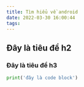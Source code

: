 ```yaml
---
title: Tìm hiểu về android
date: 2022-03-30 16:00:44
tags:
---
```


## Đây là tiêu đề h2

### Đây là tiêu đề h3

```python
print('đây là code block')

```